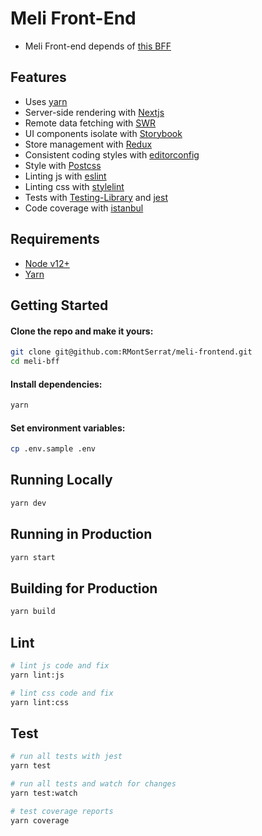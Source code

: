 # Meli Front-End

- Meli Front-end depends of [this BFF](https://github.com/rmontSerrat/meli-bff)

## Features

 - Uses [yarn](https://yarnpkg.com)
 - Server-side rendering with [Nextjs](https://nextjs.org/) 
 - Remote data fetching with [SWR](https://github.com/vercel/swr) 
 - UI components isolate with [Storybook](https://storybook.js.org/)
 - Store management with [Redux](https://redux.js.org/)
 - Consistent coding styles with [editorconfig](http://editorconfig.org)
 - Style with [Postcss](https://postcss.org/)
 - Linting js with [eslint](http://eslint.org)
 - Linting css with [stylelint](https://github.com/stylelint/stylelint)
 - Tests with [Testing-Library](https://mochajs.org) and [jest](http://chaijs.com)
 - Code coverage with [istanbul](https://istanbul.js.org)

## Requirements

 - [Node v12+](https://nodejs.org/en/download/current/)
 - [Yarn](https://yarnpkg.com/en/docs/install)

## Getting Started

#### Clone the repo and make it yours:

```bash
git clone git@github.com:RMontSerrat/meli-frontend.git
cd meli-bff
```

#### Install dependencies:

```bash
yarn
```

#### Set environment variables:

```bash
cp .env.sample .env
```

## Running Locally

```bash
yarn dev
```

## Running in Production

```bash
yarn start
```

## Building for Production

```bash
yarn build
```

## Lint

```bash
# lint js code and fix
yarn lint:js

# lint css code and fix
yarn lint:css
```

## Test

```bash
# run all tests with jest
yarn test

# run all tests and watch for changes
yarn test:watch

# test coverage reports
yarn coverage
```
